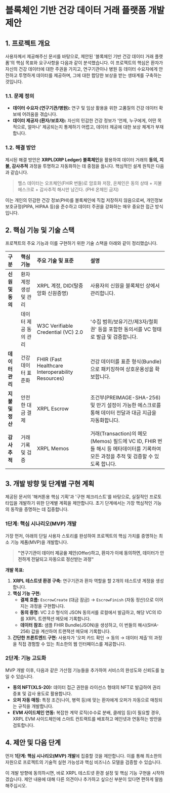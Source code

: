 # 블록체인 기반 건강 데이터 거래 플랫폼 개발 제안

## 1. 프로젝트 개요

사용자께서 제공해주신 문서를 바탕으로, 제안된 '블록체인 기반 건강 데이터 거래 플랫폼'의 핵심 목표와 요구사항을 다음과 같이 분석했습니다. 이 프로젝트의 핵심은 환자가 자신의 건강 데이터에 대한 주권을 가지고, 연구기관이나 병원 등 데이터 수요자에게 안전하고 투명하게 데이터를 제공하며, 그에 대한 합당한 보상을 받는 생태계를 구축하는 것입니다.

### 1.1. 문제 정의

*   **데이터 수요자 (연구기관/병원):** 연구 및 임상 활용을 위한 고품질의 건강 데이터 확보에 어려움을 겪습니다.
*   **데이터 제공자 (환자/보호자):** 자신의 민감한 건강 정보가 '언제, 누구에게, 어떤 목적으로, 얼마나' 제공되는지 통제하기 어렵고, 데이터 제공에 대한 보상 체계가 부재합니다.

### 1.2. 해결 방안

제시된 해결 방안은 **XRPL(XRP Ledger) 블록체인**을 활용하여 데이터 거래의 **동의, 지불, 감사추적** 과정을 투명하고 자동화하는 데 중점을 둡니다. 핵심적인 설계 원칙은 다음과 같습니다.

> 헬스 데이터는 오프체인(FHIR 번들)로 암호화 저장, 온체인은 동의 상태 + 지불 에스크로 + 감사추적 해시만 남긴다. (PHI 온체인 금지)

이는 개인의 민감한 건강 정보(PHI)를 블록체인에 직접 저장하지 않음으로써, 개인정보보호규정(PIPA, HIPAA 등)을 준수하고 데이터 주권을 강화하는 매우 중요한 접근 방식입니다.

## 2. 핵심 기능 및 기술 스택

프로젝트의 주요 기능과 이를 구현하기 위한 기술 스택을 아래와 같이 정리했습니다.

| 구분 | 핵심 기능 | 주요 기술 및 표준 | 설명 |
| :--- | :--- | :--- | :--- |
| **신원 및 동의** | 환자 계정 생성 및 관리 | XRPL 계정, DID(탈중앙화 신원증명) | 사용자의 신원을 블록체인 상에서 관리합니다. |
| | 데이터 제공 동의 관리 | W3C Verifiable Credential (VC) 2.0 | '수집 범위/보유기간/제3자/철회권' 등을 포함한 동의서를 VC 형태로 발급 및 검증합니다. |
| **데이터 관리** | 건강 데이터 표준화 | FHIR (Fast Healthcare Interoperability Resources) | 건강 데이터를 표준 형식(Bundle)으로 패키징하여 상호운용성을 확보합니다. |
| **지불 및 정산** | 안전한 대금 결제 | XRPL Escrow | 조건부(PREIMAGE-SHA-256) 및 만기 설정이 가능한 에스크로를 통해 데이터 전달과 대금 지급을 자동화합니다. |
| **감사 추적** | 거래 기록 및 검증 | XRPL Memos | 거래(Transaction)의 메모(Memos) 필드에 VC ID, FHIR 번들 해시 등 메타데이터를 기록하여 모든 과정을 추적 및 검증할 수 있도록 합니다. |

## 3. 개발 방향 및 단계별 구현 계획

제공된 문서의 '해커톤용 핵심 기획'과 '구현 체크리스트'를 바탕으로, 실질적인 프로토타입을 개발하기 위한 단계별 계획을 제안합니다. 초기 단계에서는 가장 핵심적인 기능의 동작을 증명하는 데 집중합니다.

### 1단계: 핵심 시나리오(MVP) 개발

가장 먼저, 아래의 단일 사용자 스토리를 완성하여 프로젝트의 핵심 가치를 증명하는 최소 기능 제품(MVP)을 개발합니다.

> **"연구기관이 데이터 제공을 제안(Offer)하고, 환자가 이에 동의하면, 데이터가 안전하게 전달되고 자동으로 정산받는 과정"**

**개발 목표:**
1.  **XRPL 테스트넷 환경 구축:** 연구기관과 환자 역할을 할 2개의 테스트넷 계정을 생성합니다.
2.  **핵심 기능 구현:**
    *   **결제 흐름:** `EscrowCreate` (대금 잠금) → `EscrowFinish` (자동 정산)으로 이어지는 과정을 구현합니다.
    *   **동의 증명:** VC 2.0 형식의 JSON 동의서를 로컬에서 발급하고, 해당 VC의 ID를 XRPL 트랜잭션 메모에 기록합니다.
    *   **데이터 참조:** 샘플 FHIR Bundle(JSON)을 생성하고, 이 번들의 해시(SHA-256) 값을 계산하여 트랜잭션 메모에 기록합니다.
3.  **간단한 프론트엔드 구현:** 사용자가 '오퍼 카드 확인 → 동의 → 데이터 제출'의 과정을 직접 경험할 수 있는 최소한의 웹 인터페이스를 제공합니다.

### 2단계: 기능 고도화

MVP 개발 이후, 다음과 같은 가산점 기능들을 추가하여 서비스의 완성도와 신뢰도를 높일 수 있습니다.

*   **동의 NFT(XLS-20):** 데이터 접근 권한을 라이선스 형태의 NFT로 발급하여 권리 증표 및 감사 용도로 활용합니다.
*   **오퍼 자동 매칭:** 특정 조건(나이, 병력 등)에 맞는 환자에게 오퍼가 자동으로 매칭되는 규칙을 개발합니다.
*   **EVM 사이드체인 연동:** 복잡한 계약 로직(수수료 분배, 클레임 등)이 필요할 경우, XRPL EVM 사이드체인에 스마트 컨트랙트를 배포하고 메인넷과 연동하는 방안을 검토합니다.

## 4. 제안 및 다음 단계

먼저 **1단계: 핵심 시나리오(MVP) 개발**에 집중할 것을 제안합니다. 이를 통해 최소한의 자원으로 프로젝트의 기술적 실현 가능성과 핵심 비즈니스 모델을 검증할 수 있습니다. 

이 개발 방향에 동의하시면, 바로 XRPL 테스트넷 환경 설정 및 핵심 기능 구현을 시작하겠습니다. 제안 내용에 대해 다른 의견이나 추가하고 싶으신 부분이 있다면 편하게 말씀해주십시오.

